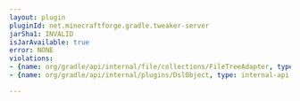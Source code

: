 ```yaml
---
layout: plugin
pluginId: net.minecraftforge.gradle.tweaker-server
jarSha1: INVALID
isJarAvailable: true
error: NONE
violations:
- {name: org/gradle/api/internal/file/collections/FileTreeAdapter, type: internal-api-usage}
- {name: org/gradle/api/internal/plugins/DslObject, type: internal-api-usage}

---
```


